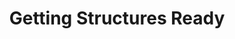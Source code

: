 ---
layout: docs
title: Getting Structures Ready
prev_section: usage
next_section: pdb2pqr-overview
permalink: /docs/structures-ready/
---